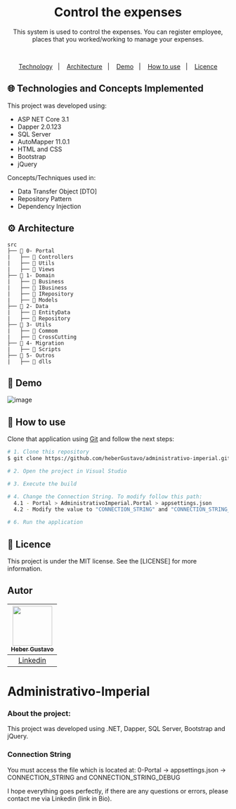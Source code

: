 <h1 align="center">
  Control the expenses
</h1>

<p align="center">
  This system is used to control the expenses. You can register employee, places that you worked/working to manage your expenses.  
</p>


</br>
  
<p align="center">
  <a href="#globe_with_meridians-Technologies-and-Concepts-Implemented">Technology</a>&nbsp;&nbsp;&nbsp;|&nbsp;&nbsp;&nbsp;
   <a href="#gear-Architecture">Architecture</a>&nbsp;&nbsp;&nbsp;|&nbsp;&nbsp;&nbsp;
   <a href="#round_pushpin-demo">Demo</a>&nbsp;&nbsp;&nbsp;|&nbsp;&nbsp;&nbsp;
  <a href="#wrench-How-to-use">How to use</a>&nbsp;&nbsp;&nbsp;|&nbsp;&nbsp;&nbsp;
  <a href="#memo-Licence">Licence</a>
</p>

## :globe_with_meridians: Technologies and Concepts Implemented

This project was developed using:

- ASP NET Core 3.1
- Dapper 2.0.123
- SQL Server
- AutoMapper 11.0.1
- HTML and CSS
- Bootstrap
- jQuery

Concepts/Techniques used in:
- Data Transfer Object [DTO]
- Repository Pattern
- Dependency Injection

## :gear: Architecture

```🌐
src
├── 📂 0- Portal
|   ├── 📂 Controllers
|   ├── 📂 Utils
|   ├── 📂 Views
├── 📂 1- Domain
|   ├── 📂 Business
|   ├── 📂 IBusiness
|   ├── 📂 IRepository
|   ├── 📂 Models
├── 📂 2- Data
|   ├── 📂 EntityData
|   ├── 📂 Repository
├── 📂 3- Utils
|   ├── 📂 Commom
|   ├── 📂 CrossCutting
├── 📂 4- Migration
|   ├── 📂 Scripts
├── 📂 5- Outros
|   ├── 📂 dlls

```

## :round_pushpin: Demo
![image](https://github.com/heberGustavo/administrativo-imperial/assets/44476616/ec5c2fa3-e828-4ba9-9d9c-5fe0e3f09d73)



## :wrench: How to use

Clone that application using [Git](https://git-scm.com) and follow the next steps:

```bash
# 1. Clone this repository
$ git clone https://github.com/heberGustavo/administrativo-imperial.git

# 2. Open the project in Visual Studio

# 3. Execute the build

# 4. Change the Connection String. To modify follow this path:
  4.1 - Portal > AdministrativoImperial.Portal > appsettings.json
  4.2 - Modify the value to "CONNECTION_STRING" and "CONNECTION_STRING_DEBUG"

# 6. Run the application

```


## :memo: Licence 
This project is under the MIT license. See the [LICENSE] for more information.


## Autor

| [<img src="https://avatars.githubusercontent.com/u/44476616?v=4" style="max-width: 100%;width: 90px;"><br><sub>Heber Gustavo</sub>](https://github.com/heberGustavo) |
| :---: |
|[Linkedin](https://www.linkedin.com/in/heber-gustavo/)|









# Administrativo-Imperial

### About the project:


This project was developed using .NET, Dapper, SQL Server, Bootstrap and jQuery.

### Connection String
You must access the file which is located at: 0-Portal -> appsettings.json -> CONNECTION_STRING and CONNECTION_STRING_DEBUG


I hope everything goes perfectly, if there are any questions or errors, please contact me via Linkedin (link in Bio).
